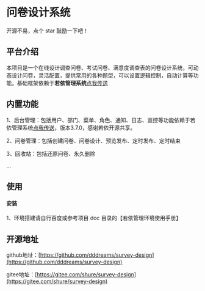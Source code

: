 # 问卷设计系统

开源不易，点个 star 鼓励一下吧！

## 平台介绍

本项目是一个在线设计调查问卷、考试问卷、满意度调查表的问卷设计系统，可动态设计问卷，灵活配置，提供常用的各种题型，可以设置逻辑控制，自动计算等功能。基础框架依赖于**若依管理系统**[点我传送](https://gitee.com/y_project/RuoYi-Vue)

## 内置功能

1、后台管理：包括用户、部门、菜单、角色、通知、日志、监控等功能依赖于若依管理系统[点我传送](https://gitee.com/y_project/RuoYi-Vue)，版本3.7.0，感谢若依开源共享。

2、问卷管理：包括创建问卷、问卷设计、预览发布、定时发布、定时结束

3、回收站：包括还原问卷、永久删除

...

## 使用

#### 安装

1、环境搭建请自行百度或参考项目 doc 目录的【若依管理环境使用手册】

## 开源地址

github地址：[https://github.com/dddreams/survey-design](https://github.com/dddreams/survey-design)

gitee地址：[https://gitee.com/shure/survey-design](https://gitee.com/shure/survey-design)







